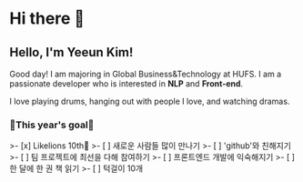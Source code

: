 # Hi there 👋

<!--
**kye1115z/kye1115z** is a ✨ _special_ ✨ repository because its `README.md` (this file) appears on your GitHub profile.

Here are some ideas to get you started:

- 🔭 I’m currently working on ...
- 🌱 I’m currently learning ...
- 👯 I’m looking to collaborate on ...
- 🤔 I’m looking for help with ...
- 💬 Ask me about ...
- 📫 How to reach me: ...
- 😄 Pronouns: ...
- ⚡ Fun fact: ...
-->
<h2>Hello, I'm Yeeun Kim!</h2>

Good day!
I am majoring in Global Business&Technology at HUFS. I am a passionate developer who is interested in **NLP** and **Front-end**.


I love playing drums, hanging out with people I love, and watching dramas.


<h3>🌟This year's goal🌟</h3>
>- [x] Likelions 10th🦁
>- [ ] 새로운 사람들 많이 만나기
>- [ ] 'github'와 친해지기
>- [ ] 팀 프로젝트에 최선을 다해 참여하기
>- [ ] 프론트엔드 개발에 익숙해지기
>- [ ] 한 달에 한 권 책 읽기
>- [ ] 턱걸이 10개


